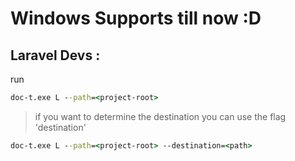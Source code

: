 # Windows Supports till now :D    
## Laravel Devs :    
run   

```cmd
doc-t.exe L --path=<project-root>
```

> if you want to determine the destination you can use the flag 'destination'

```cmd
doc-t.exe L --path=<project-root> --destination=<path>
```
